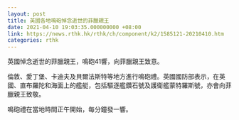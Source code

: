 ```yaml
---
layout: post
title: 英國各地鳴砲悼念逝世的菲臘親王
date: 2021-04-10 19:03:35.000000000 +08:00
link: https://news.rthk.hk/rthk/ch/component/k2/1585121-20210410.htm
categories: rthk
---
```


英國悼念逝世的菲臘親王，鳴砲41響，向菲臘親王致意。

倫敦、愛丁堡、卡迪夫及貝爾法斯特等地方進行鳴砲禮。英國國防部表示，在英國、直布羅陀和海面上的艦艇，包括驅逐艦鑽石號及護衛艦蒙特羅斯號，亦會向菲臘親王致敬。

鳴砲禮在當地時間正午開始，每分鐘發一響。

